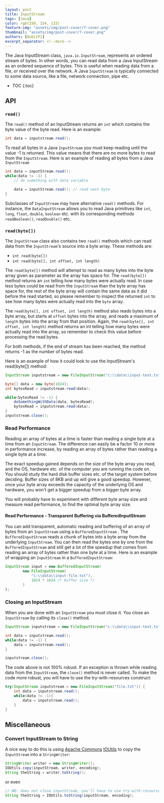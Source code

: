 ```yaml
---
layout: post
title: InputStream
tags: [Java]
color: rgb(250, 154, 133)
feature-img: "assets/img/post-cover/7-cover.png"
thumbnail: "assets/img/post-cover/7-cover.png"
authors: [QubitPi]
excerpt_separator: <!--more-->
---
```


The Java InputStream class, `java.io.InputStream`, represents an ordered stream of bytes. In other words, you can read
data from a Java InputStream as an ordered sequence of bytes. This is useful when reading data from a file, or received
over the network. A Java `InputStream` is typically connected to some data source, like a file, network connection,
pipe etc.

<!--more-->

* TOC
{:toc}

## API

### `read()`

The `read()` method of an InputStream returns an `int` which contains the byte value of the byte read. Here is an
example:

```java
int data = inputstream.read();
```

To read all bytes in a Java `InputStream` you must keep reading until the value -1 is returned. This value means that
there are no more bytes to read from the `InputStream`. Here is an example of reading all bytes from a Java
`InputStream`

```java
int data = inputStream.read();
while(data != -1) {
    // do something with data variable

    data = inputStream.read(); // read next byte
}
```

Subclasses of `InputStream` may have alternative `read()` methods. For instance, the `DataInputStream` allows you to
read Java primitives like `int`, `long`, `float`, `double`, `boolean` etc. with its corresponding methods
`readBoolean()`, `readDouble()` etc.

### `read(byte[])`

The `InputStream` class also contains two `read()` methods which can read data from the `InputStream`'s source into a
byte array. These methods are:

* `int read(byte[])`
* `int read(byte[], int offset, int length)`

The `read(byte[])` method will attempt to read as many bytes into the byte array given as parameter as the array has
space for. The `read(byte[])` method returns an `int` telling how many bytes were actually read. In case less bytes
could be read from the `InputStream` than the byte array has space for, the rest of the byte array will contain the same
data as it did before the read started, so please remember to inspect the returned `int` to see how many bytes were
actually read into the `byte` array.

The `read(byte[], int offset, int length)` method also reads bytes into a byte array, but starts at `offset` bytes into
the array, and reads a maximum of `length` bytes into the array from that position. Again, the
`read(byte[], int offset, int length)` method returns an int telling how many bytes were actually read into the array,
so remember to check this value before processing the read bytes.

For both methods, if the end of stream has been reached, the method returns -1 as the number of bytes read.

Here is an example of how it could look to use the InputStream's read(byte[]) method:

```java
InputStream inputstream = new FileInputStream("c:\\data\\input-text.txt");

byte[] data = new byte[1024];
int bytesRead = inputstream.read(data);

while(bytesRead != -1) {
    doSomethingWithData(data, bytesRead);
    bytesRead = inputstream.read(data);
}
inputstream.close();
```

### Read Performance

Reading an array of bytes at a time is faster than reading a single byte at a time from an `InputStream`. The
difference can easily be a factor 10 or more in performance increase, by reading an array of bytes rather than reading a
single byte at a time.

The exact speedup gained depends on the size of the byte array you read, and the OS, hardware etc. of the computer you
are running the code on. You should study the hard disk buffer sizes etc. of the target system before deciding. Buffer
sizes of 8KB and up will give a good speedup. However, once your byte array exceeds the capacity of the underlying OS
and hardware, you won't get a bigger speedup from a bigger byte array.

You will probably have to experiment with different byte array size and measure read performance, to find the optimal
byte array size.

#### Read Performance - Transparent Buffering via BufferedInputStream

You can add transparent, automatic reading and buffering of an array of bytes from an `InputStream` using a
`BufferedInputStream` . The `BufferedInputStream` reads a chunk of bytes into a byte array from the underlying
`InputStream`. You can then read the bytes one by one from the `BufferedInputStream` and still get a lot of the
speedup that comes from reading an array of bytes rather than one byte at a time. Here is an example of wrapping an
`InputStream` in a `BufferedInputStream`:

```java
InputStream input = new BufferedInputStream(
        new FileInputStream(
            "c:\\data\\input-file.txt"),
            1024 * 1024 /* buffer size */
        )
);
```

### Closing an InputStream

When you are done with an `InputStream` you must close it. You close an `InputStream` by calling its `close()`
method.

```java
InputStream inputstream = new FileInputStream("c:\\data\\input-text.txt");

int data = inputstream.read();
while(data != -1) {
    data = inputstream.read();
}

inputstream.close();
```

The code above is not 100% robust. If an exception is thrown while reading data from the `InputStream`, the `close()`
method is never called. To make the code more robust, you will have to use the try-with-resources construct:

```java
try(InputStream inputstream = new FileInputStream("file.txt")) {
    int data = inputstream.read();
    while(data != -1){
        data = inputstream.read();
    }
}
```

## Miscellaneous

### Convert InputStream to String

A nice way to do this is using [Apache Commons](http://commons.apache.org/)
[IOUtils](https://commons.apache.org/proper/commons-io/javadocs/api-release/org/apache/commons/io/IOUtils.html) to
copy the `InputStream` into a `StringWriter`:

```java
StringWriter writer = new StringWriter();
IOUtils.copy(inputStream, writer, encoding);
String theString = writer.toString();
```

or even

```java
// NB: does not close inputStream, you'll have to use try-with-resources for that
String theString = IOUtils.toString(inputStream, encoding);
```

